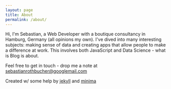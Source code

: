 ```yaml
---
layout: page
title: About
permalink: /about/
---
```


Hi, I'm Sebastian, a Web Developer with a boutique consultancy in Hamburg, Germany (all opinions my own). I've dived into many interesting subjects: making sense of data and creating apps that allow people to make a difference at work. This involves both JavaScript and Data Science - what is Blog is about.

Feel free to get in touch - drop me a note at sebastianrothbucher@googlemail.com

Created w/ some help by [jekyll] and [minima]

[jekyll]: https://github.com/jekyll/jekyll
[minima]: https://github.com/jekyll/minima
